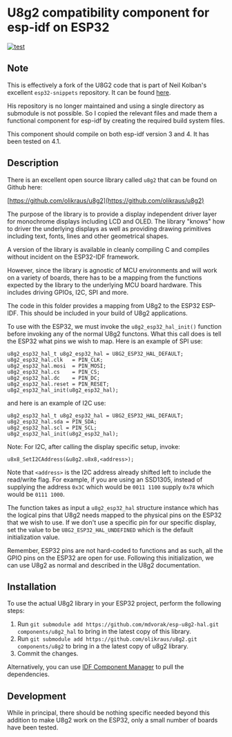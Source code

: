 # U8g2 compatibility component for esp-idf on ESP32

[![test](https://github.com/mdvorak/esp-u8g2-hal/actions/workflows/test.yml/badge.svg)](https://github.com/mdvorak/esp-u8g2-hal/actions/workflows/test.yml)

## Note
This is effectively a fork of the U8G2 code that is part of Neil Kolban's excellent `esp32-snippets` repository. It can be found 
[here](https://github.com/nkolban/esp32-snippets/tree/master/hardware/displays/U8G2).

His repository is no longer maintained and using a single directory as submodule is not possible. So I copied the relevant
files and made them a functional component for esp-idf by creating the required build system files.

This component should compile on both esp-idf version 3 and 4. It has been tested on 4.1.

## Description
There is an excellent open source library called `u8g2` that can be found on Github here:

[https://github.com/olikraus/u8g2](https://github.com/olikraus/u8g2)

The purpose of the library is to provide a display independent driver layer for monochrome displays including LCD and OLED.
The library "knows" how to driver the underlying displays as well as providing drawing primitives including text, fonts, lines and
other geometrical shapes.

A version of the library is available in cleanly compiling C and compiles without incident on the ESP32-IDF framework.

However, since the library is agnostic of MCU environments and will work on a variety of boards, there has to be a mapping from
the functions expected by the library to the underlying MCU board hardware. This includes driving GPIOs, I2C, SPI and more.

The code in this folder provides a mapping from U8g2 to the ESP32 ESP-IDF. This should be included in your build of U8g2 applications.

To use with the ESP32, we must invoke the `u8g2_esp32_hal_init()` function before invoking any of the normal U8g2 functons.  What
this call does is tell the ESP32 what pins we wish to map.  Here is an example of SPI use:

```
u8g2_esp32_hal_t u8g2_esp32_hal = U8G2_ESP32_HAL_DEFAULT;
u8g2_esp32_hal.clk   = PIN_CLK;
u8g2_esp32_hal.mosi  = PIN_MOSI;
u8g2_esp32_hal.cs    = PIN_CS;
u8g2_esp32_hal.dc    = PIN_DC;
u8g2_esp32_hal.reset = PIN_RESET;
u8g2_esp32_hal_init(u8g2_esp32_hal);
```

and here is an example of I2C use:

```
u8g2_esp32_hal_t u8g2_esp32_hal = U8G2_ESP32_HAL_DEFAULT;
u8g2_esp32_hal.sda = PIN_SDA;
u8g2_esp32_hal.scl = PIN_SCL;
u8g2_esp32_hal_init(u8g2_esp32_hal);
```

Note: For I2C, after calling the display specific setup, invoke:

```
u8x8_SetI2CAddress(&u8g2.u8x8,<address>);
``` 

Note that `<address>` is the I2C address already shifted left to include the read/write flag.  For example, if you are using an SSD1305, instead of supplying the address `0x3C` which would be `0011 1100` supply `0x78` which would be `0111 1000`.

The function takes as input a `u8g2_esp32_hal` structure instance which has the logical pins that U8g2 needs mapped to the
physical pins on the ESP32 that we wish to use.  If we don't use a specific pin for our specific display, set the value to
be `U8G2_ESP32_HAL_UNDEFINED` which is the default initialization value.

Remember, ESP32 pins are not hard-coded to functions and as such, all the GPIO pins on the ESP32 are open for use.  Following
this initialization, we can use U8g2 as normal and described in the U8g2 documentation.

## Installation
To use the actual U8g2 library in your ESP32 project, perform the following steps:

1. Run `git submodule add https://github.com/mdvorak/esp-u8g2-hal.git components/u8g2_hal` to bring in the latest copy of this library.
1. Run `git submodule add https://github.com/olikraus/u8g2.git components/u8g2` to bring in a the latest copy of u8g2 library.
1. Commit the changes.

Alternatively, you can use [IDF Component Manager](https://github.com/espressif/idf-component-manager) to pull the dependencies.

## Development
While in principal, there should be nothing specific needed beyond this addition to make U8g2 work on the ESP32, only a small
number of boards have been tested.
